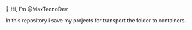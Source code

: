 👋 Hi, I’m @MaxTecnoDev

In this repository i save my projects for transport the folder to containers.
<!---
MaxTecnoDev/MaxTecnoDev is a ✨ special ✨ repository because its `README.md` (this file) appears on your GitHub profile.
You can click the Preview link to take a look at your changes.
--->
